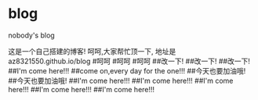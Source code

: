 blog
====

nobody's blog


这是一个自己搭建的博客!
呵呵,大家帮忙顶一下,
地址是az8321550.github.io/blog
#呵呵
#呵呵
#呵呵
##改一下!
##改一下!
##改一下!
##I'm come here!!!
##come on,every day for the one!!!
##今天也要加油哦!
##今天也要加油哦!
##I'm come here!!!
##I'm come here!!!
##I'm come here!!!
##I'm come here!!!
##I'm come here!!!
